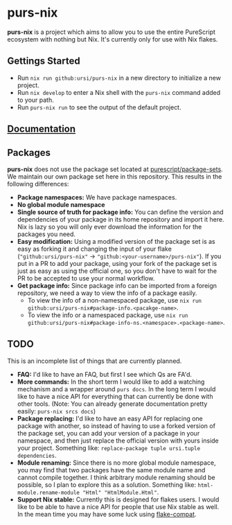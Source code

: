 # purs-nix

**purs-nix** is a project which aims to allow you to use the entire PureScript ecosystem with nothing but Nix. It's currently only for use with Nix flakes.

## Gettings Started

- Run `nix run github:ursi/purs-nix` in a new directory to initialize a new project.
- Run `nix develop` to enter a Nix shell with the `purs-nix` command added to your path.
- Run `purs-nix run` to see the output of the default project.

## [Documentation](docs/README.md)

## Packages

**purs-nix** does not use the package set located at [purescript/package-sets](https://github.com/purescript/package-sets). We maintain our own package set here in this repository. This results in the following differences:
- **Package namespaces:** We have package namespaces.
- **No global module namespace**
- **Single source of truth for package info:** You can define the version and dependencies of your package in its home repository and import it here. Nix is lazy so you will only ever download the information for the packages you need.
- **Easy modification:** Using a modified version of the package set is as easy as forking it and changing the input of your flake (`"github:ursi/purs-nix"` -> `"github:<your-username>/purs-nix"`). If you put in a PR to add your package, using your fork of the package set is just as easy as using the official one, so you don't have to wait for the PR to be accepted to use your normal workflow.
- **Get package info:** Since package info can be imported from a foreign repository, we need a way to view the info of a package easily.
  - To view the info of a non-namespaced package, use `nix run github:ursi/purs-nix#package-info.<pacakge-name>`.
  - To view the info or a namespaced package, use `nix run github:ursi/purs-nix#package-info-ns.<namespace>.<package-name>`.

## TODO

This is an incomplete list of things that are currently planned.

- **FAQ:** I'd like to have an FAQ, but first I see which Qs are FA'd.
- **More commands:** In the short term I would like to add a watching mechanism and a wrapper around `purs docs`. In the long term I would like to have a nice API for everything that can currently be done with other tools. (Note: You can already generate documentation pretty easily: `purs-nix srcs docs`)
- **Package replacing:** I'd like to have an easy API for replacing one package with another, so instead of having to use a forked version of the package set, you can add your version of a package in your namespace, and then just replace the official version with yours inside your project. Something like: `replace-package tuple ursi.tuple dependencies`.
- **Module renaming:** Since there is no more global module namespace, you may find that two packages have the same module name and cannot compile together. I think arbitrary module renaming should be possible, so I plan to explore this as a solution. Something like: `html-module.rename-module "Html" "HtmlModule.Html"`.
- **Support Nix stable:** Currently this is designed for flakes users. I would like to be able to have a nice API for people that use Nix stable as well. In the mean time you may have some luck using [flake-compat](https://github.com/edolstra/flake-compat).

